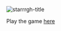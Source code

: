 
![starrrgh-title](https://github.com/lucaspopp0/starrrgh/assets/39571824/03fa0554-4672-4f02-a2c4-4109419fd400)

Play the game [here](https://ecse-csds290.itch.io/starrgh-s2021-team-2)
